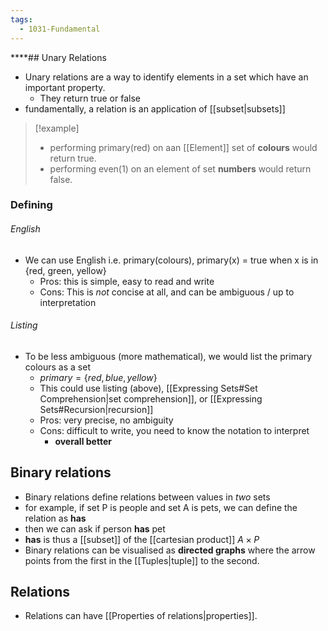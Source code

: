 ```yaml
---
tags:
  - 1031-Fundamental
---
```

****## Unary Relations
- Unary relations are a way to identify elements in a set which have an important property.
	- They return true or false
- fundamentally, a relation is an application of [[subset|subsets]]
	
>[!example]
>- performing primary(red) on aan [[Element]] set of **colours** would return true.
>- performing even(1) on an element of set **numbers** would return false.
	
### Defining
###### English
- We can use English i.e. primary(colours), primary(x) = true when x is in {red, green, yellow}
	- Pros: this is simple, easy to read and write
	- Cons: This is *not* concise at all, and can be ambiguous / up to interpretation
###### Listing
- To be less ambiguous (more mathematical), we would list the primary colours as a set
	- $primary= \{red, blue, yellow\}$
	- This could use listing (above), [[Expressing Sets#Set Comprehension|set comprehension]], or [[Expressing Sets#Recursion|recursion]]
	- Pros: very precise, no ambiguity
	- Cons: difficult to write, you need to know the notation to interpret
		- **overall better**
## Binary relations

- Binary relations define relations between values in *two* sets
- for example, if set P is people and set A is pets, we can define the relation as **has**
- then we can ask if person **has** pet
- **has** is thus a [[subset]] of the [[cartesian product]] $A\times P$
- Binary relations can be visualised as **directed graphs** where the arrow points from the first in the [[Tuples|tuple]] to the second.

## Relations
- Relations can have [[Properties of relations|properties]].